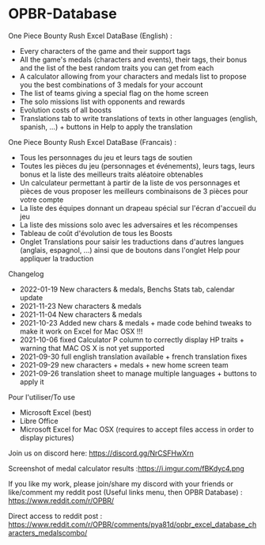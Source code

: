 # OPBR-Database

One Piece Bounty Rush Excel DataBase (English) :
- Every characters of the game and their support tags
- All the game's medals (characters and events), their tags, their bonus and the list of the best random traits you can get from each
- A calculator allowing from your characters and medals list to propose you the best combinations of 3 medals for your account
- The list of teams giving a special flag on the home screen
- The solo missions list with opponents and rewards
- Evolution costs of all boosts
- Translations tab to write translations of texts in other languages (english, spanish, ...) + buttons in Help to apply the translation

One Piece Bounty Rush Excel DataBase (Francais) :
- Tous les personnages du jeu et leurs tags de soutien
- Toutes les pièces du jeu (personnages et événements), leurs tags, leurs bonus et la liste des meilleurs traits aléatoire obtenables
- Un calculateur permettant à partir de la liste de vos personnages et pièces de vous proposer les meilleurs combinaisons de 3 pièces pour votre compte
- La liste des équipes donnant un drapeau spécial sur l'écran d'accueil du jeu
- La liste des missions solo avec les adversaires et les récompenses
- Tableau de coût d'évolution de tous les Boosts
- Onglet Translations pour saisir les traductions dans d'autres langues (anglais, espagnol, ...) ainsi que de boutons dans l'onglet Help pour appliquer la traduction

Changelog
- 2022-01-19 New characters & medals, Benchs Stats tab, calendar update
- 2021-11-23 New characters & medals
- 2021-11-04 New characters & medals
- 2021-10-23 Added new chars & medals + made code behind tweaks to make it work on Excel for Mac OSX !!!
- 2021-10-06 fixed Calculator P column to correctly display HP traits + warning that MAC OS X is not yet supported
- 2021-09-30 full english translation available + french translation fixes
- 2021-09-29 new characters + medals + new home screen team
- 2021-09-26 translation sheet to manage multiple languages + buttons to apply it

Pour l'utiliser/To use
- Microsoft Excel (best)
- Libre Office
- Microsoft Excel for Mac OSX (requires to accept files access in order to display pictures)

Join us on discord here:
https://discord.gg/NrCSFHwXrn

Screenshot of medal calculator results :https://i.imgur.com/fBKdyc4.png

If you like my work, please join/share my discord with your friends or like/comment my reddit post (Useful links menu, then OPBR Database) :
https://www.reddit.com/r/OPBR/

Direct access to reddit post :
https://www.reddit.com/r/OPBR/comments/pya81d/opbr_excel_database_characters_medalscombo/

